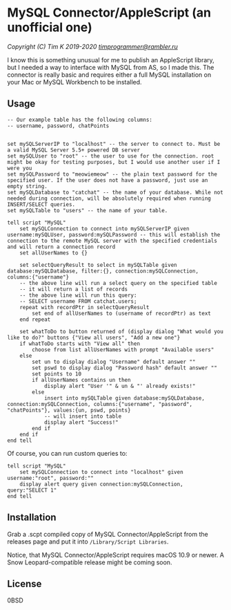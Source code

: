 # MySQL Connector/AppleScript (an unofficial one)

*Copyright (C) Tim K 2019-2020 <timprogrammer@rambler.ru>*

I know this is something unusual for me to publish an AppleScript library, but I needed a way to interface with MySQL from AS, so I made this. The connector is really basic and requires either a full MySQL installation on your Mac or MySQL Workbench to be installed.

## Usage

```
-- Our example table has the following columns:
-- username, password, chatPoints


set mySQLServerIP to "localhost" -- the server to connect to. Must be a valid MySQL Server 5.5+ powered DB server
set mySQLUser to "root" -- the user to use for the connection. root might be okay for testing purposes, but I would use another user if I were you
set mySQLPassword to "meowiemeow" -- the plain text password for the specified user. If the user does not have a password, just use an empty string.
set mySQLDatabase to "catchat" -- the name of your database. While not needed during connection, will be absolutely required when running INSERT/SELECT queries.
set mySQLTable to "users" -- the name of your table.

tell script "MySQL"
	set mySQLConnection to connect into mySQLServerIP given username:mySQLUser, password:mySQLPassword -- this will establish the connection to the remote MySQL server with the specified credentials and will return a connection record
	set allUserNames to {}
	
	set selectQueryResult to select in mySQLTable given database:mySQLDatabase, filter:{}, connection:mySQLConnection, columns:{"username"}
	-- the above line will run a select query on the specified table
	-- it will return a list of records
	-- the above line will run this query:
	-- SELECT username FROM catchat.users;
	repeat with recordPtr in selectQueryResult
		set end of allUserNames to (username of recordPtr) as text
	end repeat

	set whatToDo to button returned of (display dialog "What would you like to do?" buttons {"View all users", "Add a new one"}
	if whatToDo starts with "View all" then
		choose from list allUserNames with prompt "Available users"
	else
		set un to display dialog "Username" default answer ""
		set pswd to display dialog "Password hash" default answer ""
		set points to 10
		if allUserNames contains un then
			display alert "User '" & un & "' already exists!"
		else
			insert into mySQLTable given database:mySQLDatabase, connection:mySQLConnection, columns:{"username", "password", "chatPoints"}, values:{un, pswd, points}
			-- will insert into table
			display alert "Success!"
		end if
	end if
end tell
```

Of course, you can run custom queries to:
```
tell script "MySQL"
	set mySQLConnection to connect into "localhost" given username:"root", password:""
	display alert query given connection:mySQLConnection, query:"SELECT 1"
end tell
```

## Installation
Grab a .scpt compiled copy of MySQL Connector/AppleScript from the releases page and put it into ``/Library/Script Libraries``.

Notice, that MySQL Connector/AppleScript requires macOS 10.9 or newer. A Snow Leopard-compatible release might be coming soon.

## License
0BSD

	
